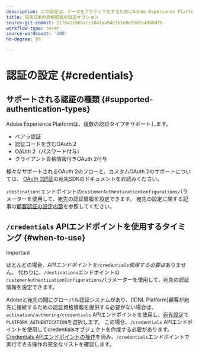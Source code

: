 ```yaml
---
description: この設定は、データをアクティブ化するためにAdobe Experience Platformユーザーが宛先エンドポイントに対して認証する方法を決定します。
title: 宛先SDKの資格情報の設定オプション
source-git-commit: 11f6421665acc2041aa9483b1e0efb6fe48b6dfb
workflow-type: tm+mt
source-wordcount: '200'
ht-degree: 0%

---
```


# 認証の設定 {#credentials}

## サポートされる認証の種類 {#supported-authentication-types}

Adobe Experience Platformは、複数の認証タイプをサポートします。

* ベアラ認証
* 認証コードを含むOAuth 2
* OAUth 2（パスワード付与）
* クライアント資格情報付きOAuth 2付与

様々なサポートされるOAuth 2のフローと、カスタムOAuth 2のサポートについては、 [OAuth 2認証](./oauth2-authentication.md)の宛先SDKのドキュメントをお読みください。

`/destinations`エンドポイントの`customerAuthenticationConfigurations`パラメーターを使用して、宛先の認証情報を設定できます。 宛先の設定に関する記事の[顧客認証の設定の節](./destination-configuration.md#customer-authentication-configurations)を参照してください。

## `/credentials` APIエンドポイントを使用するタイミング {#when-to-use}

>[!IMPORTANT]
>
>ほとんどの場合、*APIエンドポイントを`/credentials`使用する必要は*&#x200B;ありません。 代わりに、`/destinations`エンドポイントの`customerAuthenticationConfigurations`パラメーターを使用して、宛先の認証情報を設定できます。

Adobeと宛先の間にグローバル認証システムがあり、[!DNL Platform]顧客が宛先に接続するための認証資格情報を提供する必要がない場合は、`activation/authoring/credentials` APIエンドポイントを使用し、[宛先設定](./destination-configuration.md#destination-delivery)で`PLATFORM_AUTHENTICATION`を選択します。 この場合、`/credentials` APIエンドポイントを使用してcredentialsオブジェクトを作成する必要があります。 [Credentials APIエンドポイントの操作](./credentials-configuration-api.md)を読み、`/credentials`エンドポイントで実行できる操作の完全なリストを確認します。